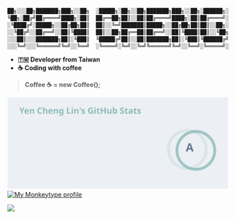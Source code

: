<!-- # Yen Cheng 🧑🏻‍💻 -->

```
██╗░░░██╗███████╗███╗░░██╗  ░█████╗░██╗░░██╗███████╗███╗░░██╗░██████╗░
╚██╗░██╔╝██╔════╝████╗░██║  ██╔══██╗██║░░██║██╔════╝████╗░██║██╔════╝░
░╚████╔╝░█████╗░░██╔██╗██║  ██║░░╚═╝███████║█████╗░░██╔██╗██║██║░░██╗░
░░╚██╔╝░░██╔══╝░░██║╚████║  ██║░░██╗██╔══██║██╔══╝░░██║╚████║██║░░╚██╗
░░░██║░░░███████╗██║░╚███║  ╚█████╔╝██║░░██║███████╗██║░╚███║╚██████╔╝
░░░╚═╝░░░╚══════╝╚═╝░░╚══╝  ░╚════╝░╚═╝░░╚═╝╚══════╝╚═╝░░╚══╝░╚═════╝░
```

- **🇹🇼 Developer from Taiwan**<br/>
- **☕️ Coding with coffee**<br/>
> **Coffee ☕️ = new Coffee();**<br/>

<!-- ## I'm boar rider that ride mountain pig 🐾 🐾 🐾
```
┴┬┴┬／￣＼＿／￣＼
┬┴┬┴▏　　▏▔▔▔▔＼
┴┬┴／＼　／　　　　　　﹨
┬┴∕　　　　　　　／　　　）
┴┬▏　　　　　　　　●　　▏
┬┴▏　　　　　　　　　　　▔█◤
┴◢██◣　　　　　　 ＼＿＿／   Hello 👋
┬█████◣　　　　　　　／　　　　
┴█████████████◣
◢██████████████▆▄
█◤◢██◣◥█████████◤＼
◥◢████　████████◤　　 ＼
┴█████　██████◤　　　　　 ﹨
┬│　　　│█████◤　　　　　　　　▏
┴│　　　│　　　　　　　　　　　　　　▏
┬∕　　　∕　　　　／▔▔▔＼　　　　 ∕
*∕＿＿_／﹨　　　∕　　　　　 ＼　　／＼
┬┴┬┴┬┴＼ 　　 ＼_　　　　　﹨／　　﹨
┴┬┴┬┴┬┴ ＼＿＿＿＼　　　　 ﹨／▔＼﹨／▔＼
┴┬┴┬┴┬┴┴┬┴┬┴┬┴＼　　 ∕　 ／▔﹨　／▔
```
-->
<!--
**ridemountainpig/ridemountainpig** is a ✨ _special_ ✨ repository because its `README.md` (this file) appears on your GitHub profile.

Here are some ideas to get you started:

- 🔭 I’m currently working on ...
- 🌱 I’m currently learning ...
- 👯 I’m looking to collaborate on ...
- 🤔 I’m looking for help with ...
- 💬 Ask me about ...
- 📫 How to reach me: ...
- 😄 Pronouns: ...
- ⚡ Fun fact: ...
-->
<!--
[![ridemountainpig GitHub Stats](https://github-readme-stats.vercel.app/api?username=ridemountainpig&count_private=true&show_icons=true&include_all_commits=true)](https://github.com/ridemountainpig)  
-->
<!--
[![ridemountainpig Top Langs](https://github-readme-stats.vercel.app/api/top-langs/?username=ridemountainpig&count_private=true&show_icons=true&include_all_commits=true)](https://github.com/ridemountainpig)
-->

<a href="https://github.com/ridemountainpig/ridemountainpig">
  <img src="https://raw.githubusercontent.com/ridemountainpig/ridemountainpig/github-status/github-status.svg" width="500" alt="My github  profile" />
</a>

<br/>

<a href="https://github.com/ridemountainpig/monkeytype-readme">
  <img src="https://raw.githubusercontent.com/ridemountainpig/ridemountainpig/monkeytype-readme/monkeytype-readme-lb.svg" alt="My Monkeytype profile" />
</a>

![](https://raw.githubusercontent.com/ridemountainpig/ridemountainpig/output/github-contribution-grid-snake.svg)
